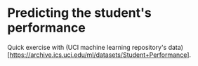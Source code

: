 # Predicting the student's performance
Quick exercise with (UCI machine learning repository's data)[https://archive.ics.uci.edu/ml/datasets/Student+Performance]. 

